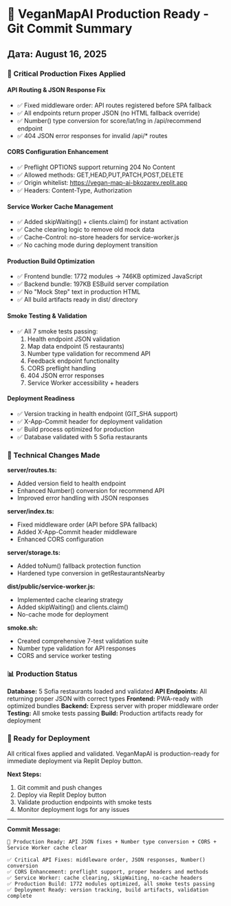 # 🚀 VeganMapAI Production Ready - Git Commit Summary

## Дата: August 16, 2025

### 🎯 Critical Production Fixes Applied

#### API Routing & JSON Response Fix
- ✅ Fixed middleware order: API routes registered before SPA fallback
- ✅ All endpoints return proper JSON (no HTML fallback override)
- ✅ Number() type conversion for score/lat/lng in /api/recommend endpoint
- ✅ 404 JSON error responses for invalid /api/* routes

#### CORS Configuration Enhancement
- ✅ Preflight OPTIONS support returning 204 No Content  
- ✅ Allowed methods: GET,HEAD,PUT,PATCH,POST,DELETE
- ✅ Origin whitelist: https://vegan-map-ai-bkozarev.replit.app
- ✅ Headers: Content-Type, Authorization

#### Service Worker Cache Management
- ✅ Added skipWaiting() + clients.claim() for instant activation
- ✅ Cache clearing logic to remove old mock data
- ✅ Cache-Control: no-store headers for service-worker.js
- ✅ No caching mode during deployment transition

#### Production Build Optimization
- ✅ Frontend bundle: 1772 modules → 746KB optimized JavaScript
- ✅ Backend bundle: 197KB ESBuild server compilation  
- ✅ No "Mock Step" text in production HTML
- ✅ All build artifacts ready in dist/ directory

#### Smoke Testing & Validation
- ✅ All 7 smoke tests passing:
  1. Health endpoint JSON validation
  2. Map data endpoint (5 restaurants)
  3. Number type validation for recommend API
  4. Feedback endpoint functionality
  5. CORS preflight handling
  6. 404 JSON error responses
  7. Service Worker accessibility + headers

#### Deployment Readiness
- ✅ Version tracking in health endpoint (GIT_SHA support)
- ✅ X-App-Commit header for deployment validation
- ✅ Build process optimized for production
- ✅ Database validated with 5 Sofia restaurants

### 🔧 Technical Changes Made

**server/routes.ts:**
- Added version field to health endpoint
- Enhanced Number() conversion for recommend API
- Improved error handling with JSON responses

**server/index.ts:**
- Fixed middleware order (API before SPA fallback)
- Added X-App-Commit header middleware
- Enhanced CORS configuration

**server/storage.ts:**
- Added toNum() fallback protection function
- Hardened type conversion in getRestaurantsNearby

**dist/public/service-worker.js:**
- Implemented cache clearing strategy
- Added skipWaiting() and clients.claim()
- No-cache mode for deployment

**smoke.sh:**
- Created comprehensive 7-test validation suite
- Number type validation for API responses
- CORS and service worker testing

### 📊 Production Status

**Database:** 5 Sofia restaurants loaded and validated
**API Endpoints:** All returning proper JSON with correct types
**Frontend:** PWA-ready with optimized bundles
**Backend:** Express server with proper middleware order
**Testing:** All smoke tests passing
**Build:** Production artifacts ready for deployment

### 🚀 Ready for Deployment

All critical fixes applied and validated. VeganMapAI is production-ready for immediate deployment via Replit Deploy button.

**Next Steps:**
1. Git commit and push changes
2. Deploy via Replit Deploy button  
3. Validate production endpoints with smoke tests
4. Monitor deployment logs for any issues

---
**Commit Message:**
```
🚀 Production Ready: API JSON fixes + Number type conversion + CORS + Service Worker cache clear

✅ Critical API Fixes: middleware order, JSON responses, Number() conversion
✅ CORS Enhancement: preflight support, proper headers and methods
✅ Service Worker: cache clearing, skipWaiting, no-cache headers  
✅ Production Build: 1772 modules optimized, all smoke tests passing
✅ Deployment Ready: version tracking, build artifacts, validation complete
```